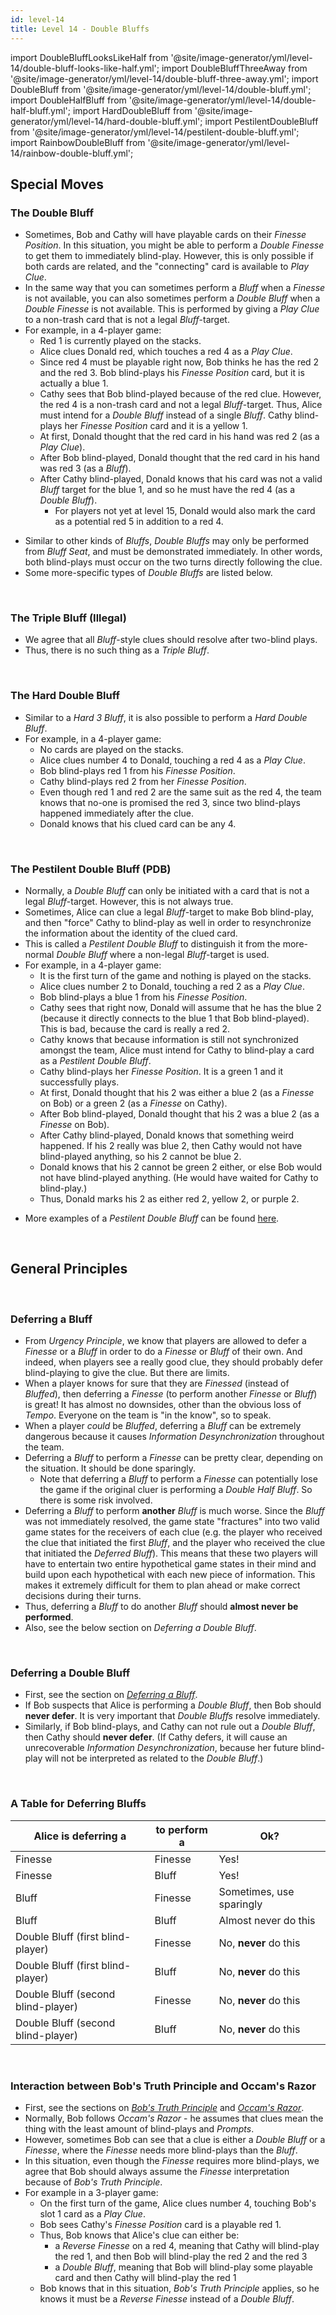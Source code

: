 ```yaml
---
id: level-14
title: Level 14 - Double Bluffs
---
```


import DoubleBluffLooksLikeHalf from '@site/image-generator/yml/level-14/double-bluff-looks-like-half.yml';
import DoubleBluffThreeAway from '@site/image-generator/yml/level-14/double-bluff-three-away.yml';
import DoubleBluff from '@site/image-generator/yml/level-14/double-bluff.yml';
import DoubleHalfBluff from '@site/image-generator/yml/level-14/double-half-bluff.yml';
import HardDoubleBluff from '@site/image-generator/yml/level-14/hard-double-bluff.yml';
import PestilentDoubleBluff from '@site/image-generator/yml/level-14/pestilent-double-bluff.yml';
import RainbowDoubleBluff from '@site/image-generator/yml/level-14/rainbow-double-bluff.yml';

## Special Moves

### The Double Bluff

- Sometimes, Bob and Cathy will have playable cards on their *Finesse Position*. In this situation, you might be able to perform a *Double Finesse* to get them to immediately blind-play. However, this is only possible if both cards are related, and the "connecting" card is available to *Play Clue*.
- In the same way that you can sometimes perform a *Bluff* when a *Finesse* is not available, you can also sometimes perform a *Double Bluff* when a *Double Finesse* is not available. This is performed by giving a *Play Clue* to a non-trash card that is not a legal *Bluff*-target.
- For example, in a 4-player game:
  - Red 1 is currently played on the stacks.
  - Alice clues Donald red, which touches a red 4 as a *Play Clue*.
  - Since red 4 must be playable right now, Bob thinks he has the red 2 and the red 3. Bob blind-plays his *Finesse Position* card, but it is actually a blue 1.
  - Cathy sees that Bob blind-played because of the red clue. However, the red 4 is a non-trash card and not a legal *Bluff*-target. Thus, Alice must intend for a *Double Bluff* instead of a single *Bluff*. Cathy blind-plays her *Finesse Position* card and it is a yellow 1.
  - At first, Donald thought that the red card in his hand was red 2 (as a *Play Clue*).
  - After Bob blind-played, Donald thought that the red card in his hand was red 3 (as a *Bluff*).
  - After Cathy blind-played, Donald knows that his card was not a valid *Bluff* target for the blue 1, and so he must have the red 4 (as a *Double Bluff*).
    - For players not yet at level 15, Donald would also mark the card as a potential red 5 in addition to a red 4.

<DoubleBluff />

- Similar to other kinds of *Bluffs*, *Double Bluffs* may only be performed from *Bluff Seat*, and must be demonstrated immediately. In other words, both blind-plays must occur on the two turns directly following the clue.
- Some more-specific types of *Double Bluffs* are listed below.

<br />

### The Triple Bluff (Illegal)

- We agree that all *Bluff*-style clues should resolve after two-blind plays.
- Thus, there is no such thing as a *Triple Bluff*.

<br />

### The Hard Double Bluff

- Similar to a *Hard 3 Bluff*, it is also possible to perform a *Hard Double Bluff*.
- For example, in a 4-player game:
  - No cards are played on the stacks.
  - Alice clues number 4 to Donald, touching a red 4 as a *Play Clue*.
  - Bob blind-plays red 1 from his *Finesse Position*.
  - Cathy blind-plays red 2 from her *Finesse Position*.
  - Even though red 1 and red 2 are the same suit as the red 4, the team knows that no-one is promised the red 3, since two blind-plays happened immediately after the clue.
  - Donald knows that his clued card can be any 4.

<HardDoubleBluff />

<br />

### The Pestilent Double Bluff (PDB)

- Normally, a *Double Bluff* can only be initiated with a card that is not a legal *Bluff*-target. However, this is not always true.
- Sometimes, Alice can clue a legal *Bluff*-target to make Bob blind-play, and then "force" Cathy to blind-play as well in order to resynchronize the information about the identity of the clued card.
- This is called a *Pestilent Double Bluff* to distinguish it from the more-normal *Double Bluff* where a non-legal *Bluff*-target is used.
- For example, in a 4-player game:
  - It is the first turn of the game and nothing is played on the stacks.
  - Alice clues number 2 to Donald, touching a red 2 as a *Play Clue*.
  - Bob blind-plays a blue 1 from his *Finesse Position*.
  - Cathy sees that right now, Donald will assume that he has the blue 2 (because it directly connects to the blue 1 that Bob blind-played). This is bad, because the card is really a red 2.
  - Cathy knows that because information is still not synchronized amongst the team, Alice must intend for Cathy to blind-play a card as a *Pestilent Double Bluff*.
  - Cathy blind-plays her *Finesse Position*. It is a green 1 and it successfully plays.
  - At first, Donald thought that his 2 was either a blue 2 (as a *Finesse* on Bob) or a green 2 (as a *Finesse* on Cathy).
  - After Bob blind-played, Donald thought that his 2 was a blue 2 (as a *Finesse* on Bob).
  - After Cathy blind-played, Donald knows that something weird happened. If his 2 really was blue 2, then Cathy would not have blind-played anything, so his 2 cannot be blue 2.
  - Donald knows that his 2 cannot be green 2 either, or else Bob would not have blind-played anything. (He would have waited for Cathy to blind-play.)
  - Thus, Donald marks his 2 as either red 2, yellow 2, or purple 2.

<PestilentDoubleBluff />

- More examples of a *Pestilent Double Bluff* can be found [here](examples/pestilent-double-bluff.md).

<br />

## General Principles

<br />

### Deferring a Bluff

- From *Urgency Principle*, we know that players are allowed to defer a *Finesse* or a *Bluff* in order to do a *Finesse* or *Bluff* of their own. And indeed, when players see a really good clue, they should probably defer blind-playing to give the clue. But there are limits.
- When a player knows for sure that they are *Finessed* (instead of *Bluffed*), then deferring a *Finesse* (to perform another *Finesse* or *Bluff*) is great! It has almost no downsides, other than the obvious loss of *Tempo*. Everyone on the team is "in the know", so to speak.
- When a player *could* be *Bluffed*, deferring a *Bluff* can be extremely dangerous because it causes *Information Desynchronization* throughout the team.
- Deferring a *Bluff* to perform a *Finesse* can be pretty clear, depending on the situation. It should be done sparingly.
  - Note that deferring a *Bluff* to perform a *Finesse* can potentially lose the game if the original cluer is performing a *Double Half Bluff*. So there is some risk involved.
- Deferring a *Bluff* to perform **another** *Bluff* is much worse. Since the *Bluff* was not immediately resolved, the game state "fractures" into two valid game states for the receivers of each clue (e.g. the player who received the clue that initiated the first *Bluff*, and the player who received the clue that initiated the *Deferred Bluff*). This means that these two players will have to entertain two entire hypothetical game states in their mind and build upon each hypothetical with each new piece of information. This makes it extremely difficult for them to plan ahead or make correct decisions during their turns.
- Thus, deferring a *Bluff* to do another *Bluff* should **almost never be performed**.
- Also, see the below section on *Deferring a Double Bluff*.

<br />

### Deferring a Double Bluff

- First, see the section on *[Deferring a Bluff](#deferring-a-bluff)*.
- If Bob suspects that Alice is performing a *Double Bluff*, then Bob should **never defer**. It is very important that *Double Bluffs* resolve immediately.
- Similarly, if Bob blind-plays, and Cathy can not rule out a *Double Bluff*, then Cathy should **never defer**. (If Cathy defers, it will cause an unrecoverable *Information Desynchronization*, because her future blind-play will not be interpreted as related to the *Double Bluff*.)

<br />

### A Table for Deferring Bluffs

| Alice is deferring a               | to perform a | Ok?
| ---------------------------------- | ------------ | ---
| Finesse                            | Finesse      | Yes!
| Finesse                            | Bluff        | Yes!
| Bluff                              | Finesse      | Sometimes, use sparingly
| Bluff                              | Bluff        | Almost never do this
| Double Bluff (first blind-player)  | Finesse      | No, **never** do this
| Double Bluff (first blind-player)  | Bluff        | No, **never** do this
| Double Bluff (second blind-player) | Finesse      | No, **never** do this
| Double Bluff (second blind-player) | Bluff        | No, **never** do this

<br />

### Interaction between Bob's Truth Principle and Occam's Razor

- First, see the sections on *[Bob's Truth Principle](level-10.md#bobs-truth-principle-part-1)* and *[Occam's Razor](level-10.md#clue-interpretation--occams-razor)*.
- Normally, Bob follows *Occam's Razor* - he assumes that clues mean the thing with the least amount of blind-plays and *Prompts*.
- However, sometimes Bob can see that a clue is either a *Double Bluff* or a *Finesse*, where the *Finesse* needs more blind-plays than the *Bluff*.
- In this situation, even though the *Finesse* requires more blind-plays, we agree that Bob should always assume the *Finesse* interpretation because of *Bob's Truth Principle*.
- For example in a 3-player game:
  - On the first turn of the game, Alice clues number 4, touching Bob's slot 1 card as a *Play Clue*.
  - Bob sees Cathy's *Finesse Position* card is a playable red 1.
  - Thus, Bob knows that Alice's clue can either be:
    - a *Reverse Finesse* on a red 4, meaning that Cathy will blind-play the red 1, and then Bob will blind-play the red 2 and the red 3
    - a *Double Bluff*, meaning that Bob will blind-play some playable card and then Cathy will blind-play the red 1
  - Bob knows that in this situation, *Bob's Truth Principle* applies, so he knows it must be a *Reverse Finesse* instead of a *Double Bluff*.

<br />
